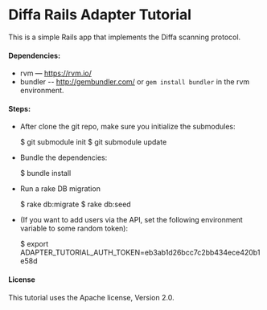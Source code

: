 # Diffa Rails Adapter Tutorial

This is a simple Rails app that implements the Diffa scanning protocol.

#### Dependencies:

* rvm ― https://rvm.io/
* bundler -- http://gembundler.com/ or `gem install bundler` in the rvm
  environment.

#### Steps:

* After clone the git repo, make sure you initialize the submodules:

	$ git submodule init
	$ git submodule update

* Bundle the dependencies:

	$ bundle install

* Run a rake DB migration

	$ rake db:migrate
	$ rake db:seed	

* (If you want to add users via the API, set the following environment variable to some random token):

	$ export ADAPTER_TUTORIAL_AUTH_TOKEN=eb3ab1d26bcc7c2bb434ece420b1e58d	


#### License

This tutorial uses the Apache license, Version 2.0.